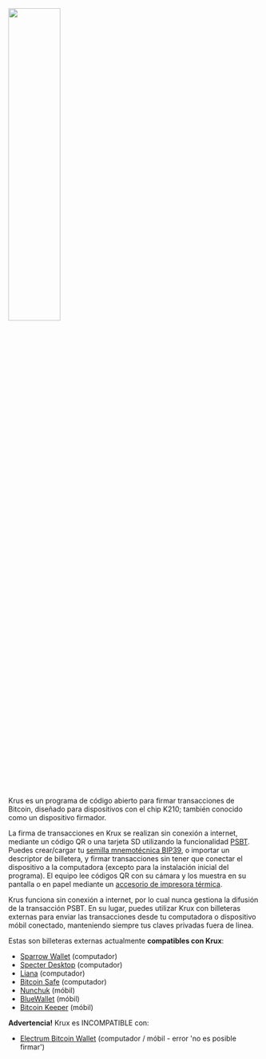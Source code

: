 <img src="../img/krux-devices.jpg" style="width: 40%; min-width: 260px;" class="align-right">

Krus es un programa de código abierto para firmar transacciones de Bitcoin, diseñado para dispositivos con el chip K210; también conocido como un dispositivo firmador. 

La firma de transacciones en Krux se realizan sin conexión a internet, mediante un código QR o una tarjeta SD utilizando la funcionalidad [PSBT](https://bitcoinops.org/en/topics/psbt/). Puedes crear/cargar tu [semilla mnemotécnica BIP39](https://github.com/bitcoin/bips/blob/master/bip-0039.mediawiki), o importar un descriptor de billetera, y firmar transacciones sin tener que conectar el dispositivo a la computadora (excepto para la instalación inicial del programa). El equipo lee códigos QR con su cámara y los muestra en su pantalla o en papel mediante un [accesorio de impresora térmica](../getting-started/features/printing/printing.md). 

Krus funciona sin conexión a internet, por lo cual nunca gestiona la difusión de la transacción PSBT. En su lugar, puedes utilizar Krux con billeteras externas para enviar las transacciones desde tu computadora o dispositivo móbil conectado, manteniendo siempre tus claves privadas fuera de linea. 

Estas son billeteras externas actualmente **compatibles con Krux**:

- [Sparrow Wallet](https://www.sparrowwallet.com/) (computador)
- [Specter Desktop](https://specter.solutions/) (computador)
- [Liana](https://wizardsardine.com/liana/) (computador)
- [Bitcoin Safe](https://bitcoin-safe.org/) (computador)
- [Nunchuk](https://nunchuk.io/) (móbil)
- [BlueWallet](https://bluewallet.io/) (móbil)
- [Bitcoin Keeper](https://bitcoinkeeper.app/) (móbil)

**Advertencia!** Krux es INCOMPATIBLE con:

- [Electrum Bitcoin Wallet](https://electrum.org/) (computador / móbil - error 'no es posible firmar') 

<div style="clear: both"></div>